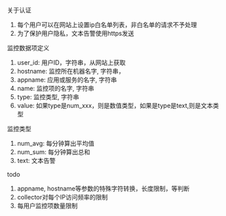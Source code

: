 关于认证

1. 每个用户可以在网站上设置ip白名单列表，非白名单的请求不予处理
1. 为了保护用户隐私，文本告警使用https发送

监控数据项定义

1. user_id: 用户ID，字符串，从网站上获取
1. hostname: 监控所在机器名字, 字符串，
1. appname: 应用或服务的名字, 字符串
1. name: 监控项的名字, 字符串
1. type: 监控类型, 字符串
1. value: 如果type是num_xxx，则是数值类型，如果是type是text,则是文本类型

监控类型

1. num_avg: 每分钟算出平均值
1. num_sum: 每分钟算出总和
1. text: 文本告警

todo

1. appname, hostname等参数的特殊字符转换，长度限制，等判断
1. collector对每个IP访问频率的限制
1. 每用户监控项数量限制
